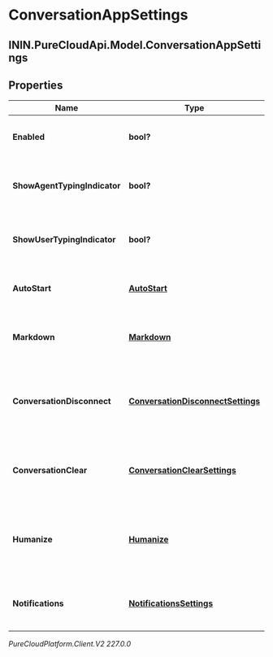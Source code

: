# ConversationAppSettings

## ININ.PureCloudApi.Model.ConversationAppSettings

## Properties

|Name | Type | Description | Notes|
|------------ | ------------- | ------------- | -------------|
| **Enabled** | **bool?** | The toggle to enable or disable conversations | [optional] |
| **ShowAgentTypingIndicator** | **bool?** | The toggle to enable or disable typing indicator for messenger | [optional] |
| **ShowUserTypingIndicator** | **bool?** | The toggle to enable or disable typing indicator for messenger | [optional] |
| **AutoStart** | [**AutoStart**](AutoStart) | The auto start for the messenger conversation | [optional] |
| **Markdown** | [**Markdown**](Markdown) | The markdown for the messenger app | [optional] |
| **ConversationDisconnect** | [**ConversationDisconnectSettings**](ConversationDisconnectSettings) | The conversation disconnect settings for the messenger app | [optional] |
| **ConversationClear** | [**ConversationClearSettings**](ConversationClearSettings) | The conversation clear settings for the messenger app | [optional] |
| **Humanize** | [**Humanize**](Humanize) | The humanize conversations settings for the messenger app | [optional] |
| **Notifications** | [**NotificationsSettings**](NotificationsSettings) | The notification settings for messenger apps | [optional] |



_PureCloudPlatform.Client.V2 227.0.0_
